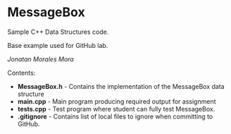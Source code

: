 # MessageBox
Sample C++ Data Structures code.

Base example used for GitHub lab. 

*Jonatan Morales Mora*

Contents:

- **MessageBox.h** - Contains the implementation of the MessageBox data structure
- **main.cpp**     - Main program producing required output for assignment
- **tests.cpp**    - Test program where student can fully test MessageBox.
- **.gitignore**   - Contains list of local files to ignore when committing to GitHub.
